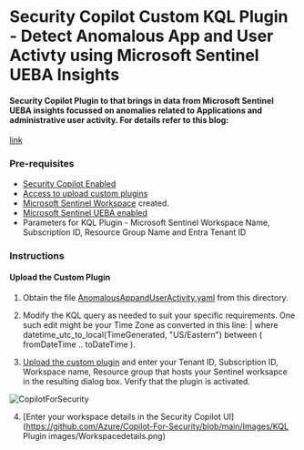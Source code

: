 # Security Copilot Custom KQL Plugin - Detect Anomalous App and User Activty using Microsoft Sentinel UEBA Insights

#### Security Copilot Plugin to that brings in data from Microsoft Sentinel UEBA insights focussed on anomalies related to Applications and administrative user activity. For details refer to this blog: 
 [link](https://techcommunity.microsoft.com/t5/microsoft-security-copilot-blog/harnessing-the-power-of-kql-plugins-for-enhanced-security/ba-p/4221891)

### Pre-requisites

* [Security Copilot Enabled](https://learn.microsoft.com/en-us/security-copilot/get-started-security-copilot#onboarding-to-microsoft-security-copilot)
* [Access to upload custom plugins](https://learn.microsoft.com/en-us/security-copilot/manage-plugins?tabs=securitycopilotplugin#managing-custom-plugins)
* [Microsoft Sentinel Workspace](https://learn.microsoft.com/en-us/azure/sentinel/quickstart-onboard) created.
* [Microsoft Sentinel UEBA enabled](https://learn.microsoft.com/en-us/azure/sentinel/identify-threats-with-entity-behavior-analytics)
* Parameters for KQL Plugin - Microsoft Sentinel Workspace Name, Subscription ID, Resource Group Name and Entra Tenant ID

### Instructions
#### Upload the Custom Plugin

1. Obtain the file [AnomalousAppandUserActivity.yaml](https://github.com/Azure/Copilot-For-Security/blob/main/Plugins/Community%20Based%20Plugins/Microsoft%20Sentinel%20Custom%20Plugin%20Scenarios/Anomalous%20App%20and%20Admin%20Activity/AnomalousAppandAdminActivity.yaml) from this directory.
2. Modify the KQL query as needed to suit your specific requirements. One such edit might be your Time Zone as converted in this line:  | where datetime_utc_to_local(TimeGenerated, "US/Eastern") between ( fromDateTime .. toDateTime ).


3. [Upload the custom plugin](https://learn.microsoft.com/en-us/security-copilot/manage-plugins?tabs=securitycopilotplugin#add-custom-plugins) and enter your Tenant ID, Subscription ID, Workspace name, Resource group that hosts your Sentinel worksapce in the resulting dialog box.  Verify that the plugin is activated.

![CopilotForSecurity](https://learn.microsoft.com/en-us/security-copilot/media/add-plugin-button.png)


4. [Enter your workspace details in the Security Copilot UI](https://github.com/Azure/Copilot-For-Security/blob/main/Images/KQL Plugin images/Workspacedetails.png)



